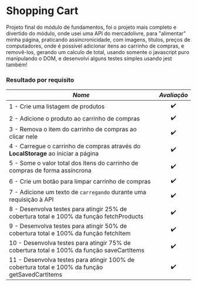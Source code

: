 # Shopping Cart

Projeto final do módulo de fundamentos, foi o projeto mais completo e divertido do módulo, onde usei uma API do mercadolivre, para "alimentar" minha página, praticando assincronicidade, com imagens, títulos, preços de computadores, onde é possível adicionar itens ao carrinho de compras, e removê-los, gerando um calculo de total, usando somente o javascript puro manipulando o DOM, e desenvolvi alguns testes simples usando jest também!

### Resultado por requisito
*Nome* | *Avaliação*
--- | :---:
1 - Crie uma listagem de produtos | :heavy_check_mark:
2 - Adicione o produto ao carrinho de compras | :heavy_check_mark:
3 - Remova o item do carrinho de compras ao clicar nele | :heavy_check_mark:
4 - Carregue o carrinho de compras através do **LocalStorage** ao iniciar a página | :heavy_check_mark:
5 - Some o valor total dos itens do carrinho de compras de forma assíncrona | :heavy_check_mark:
6 - Crie um botão para limpar carrinho de compras | :heavy_check_mark:
7 - Adicione um texto de `carregando` durante uma requisição à API | :heavy_check_mark:
8 - Desenvolva testes para atingir 25% de cobertura total e 100% da função fetchProducts | :heavy_check_mark:
9 - Desenvolva testes para atingir 50% de cobertura total e 100% da função fetchItem | :heavy_check_mark:
10 - Desenvolva testes para atingir 75% de cobertura total e 100% da função saveCartItems | :heavy_check_mark:
11 - Desenvolva testes para atingir 100% de cobertura total e 100% da função getSavedCartItems | :heavy_check_mark:
